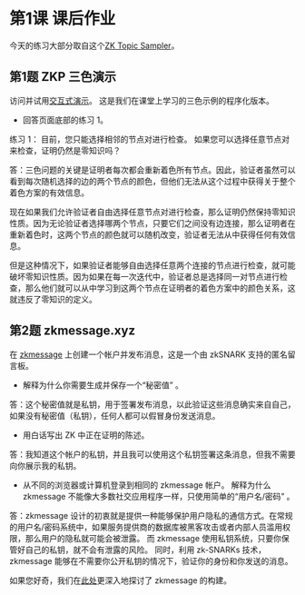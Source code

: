 # 第1课 课后作业

今天的练习大部分取自这个[ZK Topic Sampler](https://learn.0xparc.org/materials/circom/prereq-materials/topic-sampler/)。

## 第1题 ZKP 三色演示

访问并试用[交互式演示](https://zkshanghai.xyz/interactive/graph.html)。 这是我们在课堂上学习的三色示例的程序化版本。

- 回答页面底部的练习 1。

练习 1： 目前，您只能选择相邻的节点对进行检查。 如果您可以选择任意节点对来检查，证明仍然是零知识吗？

答：三色问题的关键是证明者每次都会重新着色所有节点。因此，验证者虽然可以看到每次随机选择的边的两个节点的颜色，但他们无法从这个过程中获得关于整个着色方案的有效信息。

现在如果我们允许验证者自由选择任意节点对进行检查，那么证明仍然保持零知识性质。因为无论验证者选择哪两个节点，只要它们之间没有边连接，那么证明者在重新着色时，这两个节点的颜色就可以随机改变，验证者无法从中获得任何有效信息。

但是这种情况下，如果验证者能够自由选择任意两个连接的节点进行检查，就可能破坏零知识性质。因为如果在每一次迭代中，验证者总是选择同一对节点进行检查，那么他们就可以从中学习到这两个节点在证明者的着色方案中的颜色关系，这就违反了零知识的定义。




## 第2题 zkmessage.xyz

在 [zkmessage](https://zkmessage.xyz) 上创建一个帐户并发布消息，这是一个由 zkSNARK 支持的匿名留言板。
- 解释为什么你需要生成并保存一个“秘密值” 。

答：这个秘密值就是私钥，用于签署发布消息，以此验证这些消息确实来自自己，如果没有秘密值（私钥），任何人都可以假冒身份发送消息。

- 用白话写出 ZK 中正在证明的陈述。

答：我知道这个帐户的私钥，并且我可以使用这个私钥签署这条消息，但我不需要向你展示我的私钥。

- 从不同的浏览器或计算机登录到相同的 zkmessage 帐户。 解释为什么 zkmessage 不能像大多数社交应用程序一样，只使用简单的“用户名/密码” 。

答：zkmessage 设计的初衷就是提供一种能够保护用户隐私的通信方式。在常规的用户名/密码系统中，如果服务提供商的数据库被黑客攻击或者内部人员滥用权限，那么用户的隐私就可能会被泄露。
而 zkmessage 使用私钥系统，只要你保管好自己的私钥，就不会有泄露的风险。
同时，利用 zk-SNARKs 技术，zkmessage 能够在不需要你公开私钥的情况下，验证你的身份和你发送的消息。

如果您好奇，我们在[此处](https://0xparc.org/blog/zk-group-sigs)更深入地探讨了 zkmessage 的构建。
